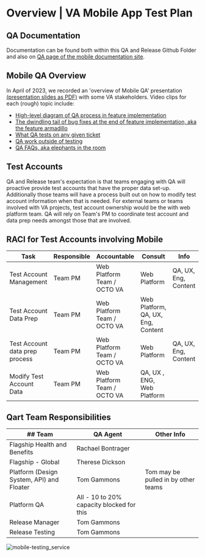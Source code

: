 # Overview | VA Mobile App Test Plan

## QA Documentation 
Documentation can be found both within this QA and Release Github Folder and also on [QA page of the mobile documentation site](https://department-of-veterans-affairs.github.io/va-mobile-app/docs/QA/).

## Mobile QA Overview
In April of 2023, we recorded an 'overview of Mobile QA' presentation [(presentation slides as PDF)](https://github.com/department-of-veterans-affairs/va.gov-team/files/11348079/PDF.Mobile.app.release.process.QA.pdf) with some VA stakeholders. Video clips for each (rough) topic include:
- [High-level diagram of QA process in feature implementation](https://user-images.githubusercontent.com/94404065/234995289-0e373312-d47a-43f7-8db7-60bcdf4902ba.mp4)
- [The dwindling tail of bug fixes at the end of feature implementation, aka the feature armadillo](https://user-images.githubusercontent.com/94404065/234995471-a0774258-0cbe-47e4-9041-4d476a25c131.mp4)
- [What QA tests on any given ticket](https://user-images.githubusercontent.com/94404065/234995671-e25cb9c9-e267-4ff0-ad8f-445acee8f10b.mp4)
- [QA work outside of testing](https://user-images.githubusercontent.com/94404065/234995746-f18e5a4c-fc62-4939-838d-86c9061ba2e1.mp4)
- [QA FAQs, aka elephants in the room](https://user-images.githubusercontent.com/94404065/234995839-6aed1042-818d-4e00-b55d-d22923f0698c.mp4)

## Test Accounts 
QA and Release team's expectation is that teams engaging with QA will proactive provide test accounts that have the proper data set-up. Additionally those teams will have a process built out on how to modify test account information when that is needed. For external teams or teams involved with VA projects, test account ownership would be the with web platform team. QA will rely on Team's PM to coordinate test account and data prep needs amongst those that are involved. 

## RACI for Test Accounts involving Mobile

| Task | Responsible | Accountable | Consult | Info |   
| ----- | --------- | ---------- | -------- | ------- |
| Test Account Management | Team PM  | Web Platform Team / OCTO VA  | Web Platform  | QA, UX, Eng, Content|
| Test Account Data Prep | Team PM |  Web Platform Team / OCTO VA  | Web Platform, QA, UX, Eng, Content  | |
| Test Account data prep process | Team PM |  Web Platform Team / OCTO VA  | Web Platform  | QA, UX, Eng, Content |
| Modify Test Account Data | Team PM |  Web Platform Team / OCTO VA  | QA, UX , ENG, Web Platform  | |

## Qart Team Responsibilities 

| ## Team | QA Agent | Other Info | 
| ------- | -------- | --------- | 
| Flagship Health and Benefits | Rachael Bontrager |
| Flagship - Global | Therese Dickson | 
| Platform  (Design System, API) and Floater | Tom Gammons | Tom may be pulled in by other teams |
| Platform QA | All - 10 to 20% capacity blocked for this | 
| Release Manager | Tom Gammons |
| Release Testing | Tom Gammons |

![mobile-testing_service](https://github.com/department-of-veterans-affairs/va.gov-team/assets/116006847/a1ab628a-4e15-4b1c-bbf1-2fdf169a8322)

